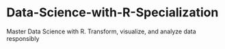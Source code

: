 # Data-Science-with-R-Specialization
Master Data Science with R. Transform, visualize, and analyze data responsibly

